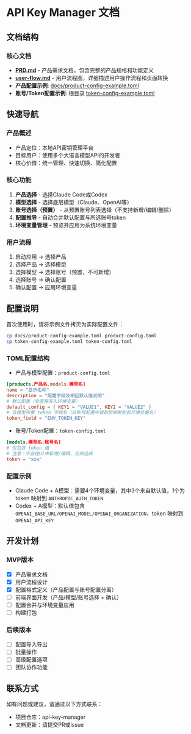 # API Key Manager 文档

## 文档结构

### 核心文档
- **[PRD.md](./PRD.md)** - 产品需求文档，包含完整的产品规格和功能定义
- **[user-flow.md](./user-flow.md)** - 用户流程图，详细描述用户操作流程和页面转换
- **产品配置示例**: [docs/product-config-example.toml](./product-config-example.toml)
- **账号/Token配置示例**: 根目录 [token-config-example.toml](../token-config-example.toml)

## 快速导航

### 产品概述
- 产品定位：本地API密钥管理平台
- 目标用户：使用多个大语言模型API的开发者
- 核心价值：统一管理、快速切换、简化配置

### 核心功能
1. **产品选择** - 选择Claude Code或Codex
2. **模型选择** - 选择底层模型（Claude、OpenAI等）
3. **账号选择（预置）** - 从预置账号列表选择（不支持新增/编辑/删除）
4. **配置推导** - 自动合并默认配置与所选账号token
5. **环境变量管理** - 预览并应用为系统环境变量

### 用户流程
1. 启动应用 → 选择产品
2. 选择产品 → 选择模型
3. 选择模型 → 选择账号（预置，不可新增）
4. 选择账号 → 确认配置
5. 确认配置 → 应用环境变量

## 配置说明

首次使用时，请将示例文件拷贝为实际配置文件：

```bash
cp docs/product-config-example.toml product-config.toml
cp token-config-example.toml token-config.toml
```

### TOML配置结构

- 产品与模型配置：`product-config.toml`
```toml
[products.产品名.models.模型名]
name = "显示名称"
description = "配置字段及相应默认值说明"
# 默认配置（会直接写入环境变量）
default_config = { KEY1 = "VALUE1", KEY2 = "VALUE2" }
# 该模型所需 token 字段名（从账号配置中读取后映射到此环境变量名）
token_field = "ENV_TOKEN_KEY"
```

- 账号/Token配置：`token-config.toml`
```toml
[models.模型名.账号名]
# 仅包含 token 值
# 注意：不会在UI中新增/编辑，仅供选择
token = "xxx"
```

### 配置示例
- Claude Code + A模型：需要4个环境变量，其中3个来自默认值，1个为 token 映射到 `ANTHROPIC_AUTH_TOKEN`
- Codex + A模型：默认值包含 `OPENAI_BASE_URL/OPENAI_MODEL/OPENAI_ORGANIZATION`，token 映射到 `OPENAI_API_KEY`

## 开发计划

### MVP版本
- [x] 产品需求文档
- [x] 用户流程设计
- [x] 配置格式定义（产品配置与账号配置分离）
- [ ] 前端界面开发（产品/模型/账号选择 + 确认）
- [ ] 配置合并与环境变量应用
- [ ] 构建打包

### 后续版本
- [ ] 配置导入导出
- [ ] 批量操作
- [ ] 高级配置选项
- [ ] 团队协作功能

## 联系方式

如有问题或建议，请通过以下方式联系：
- 项目仓库：api-key-manager
- 文档更新：请提交PR或Issue

